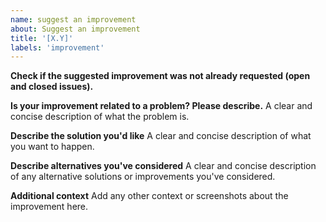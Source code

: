 ```yaml
---
name: suggest an improvement
about: Suggest an improvement
title: '[X.Y]'
labels: 'improvement'
---
```


<!-- Looking for Support 
Check out our support options at https://particular.net/support --> 

**Check if the suggested improvement was not already requested (open and closed issues).**

**Is your improvement  related to a problem? Please describe.**
A clear and concise description of what the problem is. 

**Describe the solution you'd like**
A clear and concise description of what you want to happen.

**Describe alternatives you've considered**
A clear and concise description of any alternative solutions or improvements you've considered.

**Additional context**
Add any other context or screenshots about the improvement here.